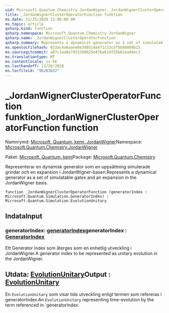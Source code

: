 ```yaml
---
uid: Microsoft.Quantum.Chemistry.JordanWigner._JordanWignerClusterOperatorFunction
title: _JordanWignerClusterOperatorFunction funktion
ms.date: 11/25/2020 12:00:00 AM
ms.topic: article
qsharp.kind: function
qsharp.namespace: Microsoft.Quantum.Chemistry.JordanWigner
qsharp.name: _JordanWignerClusterOperatorFunction
qsharp.summary: Represents a dynamical generator as a set of simulatable gates and an expansion in the JordanWigner basis.
ms.openlocfilehash: 023ac4a6aaee8e3d0514a471c33c575b86004b15
ms.sourcegitcommit: a87c1aa8e7453360025e47ba614f25b02ea84ec3
ms.translationtype: MT
ms.contentlocale: sv-SE
ms.lasthandoff: 11/26/2020
ms.locfileid: "96203832"
---
```

# <a name="_jordanwignerclusteroperatorfunction-function"></a><span data-ttu-id="bbccf-102">_JordanWignerClusterOperatorFunction funktion</span><span class="sxs-lookup"><span data-stu-id="bbccf-102">_JordanWignerClusterOperatorFunction function</span></span>

<span data-ttu-id="bbccf-103">Namnrymd: [Microsoft. Quantum. kemi. JordanWigner](xref:Microsoft.Quantum.Chemistry.JordanWigner)</span><span class="sxs-lookup"><span data-stu-id="bbccf-103">Namespace: [Microsoft.Quantum.Chemistry.JordanWigner](xref:Microsoft.Quantum.Chemistry.JordanWigner)</span></span>

<span data-ttu-id="bbccf-104">Paket: [Microsoft. Quantum. kemi](https://nuget.org/packages/Microsoft.Quantum.Chemistry)</span><span class="sxs-lookup"><span data-stu-id="bbccf-104">Package: [Microsoft.Quantum.Chemistry](https://nuget.org/packages/Microsoft.Quantum.Chemistry)</span></span>


<span data-ttu-id="bbccf-105">Representerar en dynamisk generator som en uppsättning simulerade grindar och en expansion i JordanWigner-basen.</span><span class="sxs-lookup"><span data-stu-id="bbccf-105">Represents a dynamical generator as a set of simulatable gates and an expansion in the JordanWigner basis.</span></span>

```qsharp
function _JordanWignerClusterOperatorFunction (generatorIndex : Microsoft.Quantum.Simulation.GeneratorIndex) : Microsoft.Quantum.Simulation.EvolutionUnitary
```


## <a name="input"></a><span data-ttu-id="bbccf-106">Indata</span><span class="sxs-lookup"><span data-stu-id="bbccf-106">Input</span></span>

### <a name="generatorindex--generatorindex"></a><span data-ttu-id="bbccf-107">generatorIndex: [generatorIndex](xref:Microsoft.Quantum.Simulation.GeneratorIndex)</span><span class="sxs-lookup"><span data-stu-id="bbccf-107">generatorIndex : [GeneratorIndex](xref:Microsoft.Quantum.Simulation.GeneratorIndex)</span></span>

<span data-ttu-id="bbccf-108">Ett Generator index som återges som en enhetlig utveckling i JordanWigner.</span><span class="sxs-lookup"><span data-stu-id="bbccf-108">A generator index to be represented as unitary evolution in the JordanWigner.</span></span>



## <a name="output--evolutionunitary"></a><span data-ttu-id="bbccf-109">Utdata: [EvolutionUnitary](xref:Microsoft.Quantum.Simulation.EvolutionUnitary)</span><span class="sxs-lookup"><span data-stu-id="bbccf-109">Output : [EvolutionUnitary](xref:Microsoft.Quantum.Simulation.EvolutionUnitary)</span></span>

<span data-ttu-id="bbccf-110">En `EvolutionUnitary` som visar tids utveckling enligt termen som refereras i generatorIndex.</span><span class="sxs-lookup"><span data-stu-id="bbccf-110">An `EvolutionUnitary` representing time-evolution by the term referenced in \`generatorIndex.</span></span>